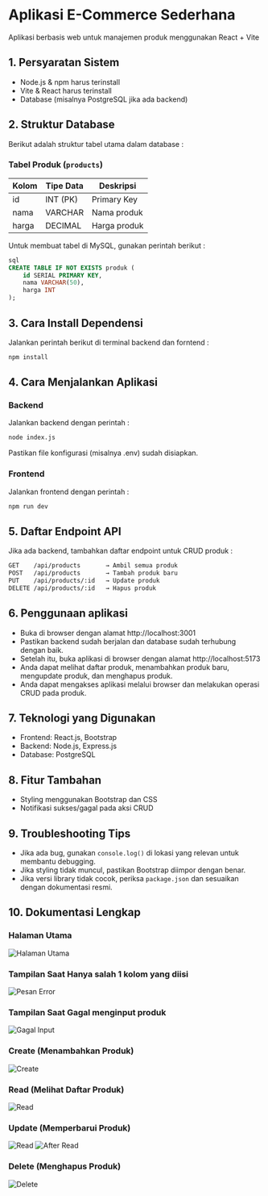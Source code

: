 # Aplikasi E-Commerce Sederhana
Aplikasi berbasis web untuk manajemen produk menggunakan React + Vite

## 1. Persyaratan Sistem
- Node.js & npm harus terinstall
- Vite & React harus terinstall
- Database (misalnya PostgreSQL jika ada backend)

## 2. Struktur Database
Berikut adalah struktur tabel utama dalam database :
### **Tabel Produk (`products`)**

| Kolom    | Tipe Data | Deskripsi               |
|----------|----------|-------------------------|
| id       | INT (PK) | Primary Key             |
| nama     | VARCHAR  | Nama produk             |
| harga    | DECIMAL  | Harga produk            |

Untuk membuat tabel di MySQL, gunakan perintah berikut :
```sql
sql
CREATE TABLE IF NOT EXISTS produk (
    id SERIAL PRIMARY KEY,
    nama VARCHAR(50),
    harga INT
);
```

## 3. Cara Install Dependensi
Jalankan perintah berikut di terminal backend dan forntend :
```bash
npm install
```

## 4. Cara Menjalankan Aplikasi
### Backend
Jalankan backend dengan perintah :
```bash
node index.js
```
Pastikan file konfigurasi (misalnya .env) sudah disiapkan.

### Frontend
Jalankan frontend dengan perintah :
```bash
npm run dev
```

## 5. Daftar Endpoint API
Jika ada backend, tambahkan daftar endpoint untuk CRUD produk :
```bash
GET    /api/products       → Ambil semua produk  
POST   /api/products       → Tambah produk baru  
PUT    /api/products/:id   → Update produk  
DELETE /api/products/:id   → Hapus produk  
```

## 6. Penggunaan aplikasi
- Buka di browser dengan alamat http://localhost:3001
- Pastikan backend sudah berjalan dan database sudah terhubung dengan baik. 
- Setelah itu, buka aplikasi di browser dengan alamat http://localhost:5173 
- Anda dapat melihat daftar produk, menambahkan produk baru, mengupdate produk, dan menghapus produk.
- Anda dapat mengakses aplikasi melalui browser dan melakukan operasi CRUD pada produk.

## 7. Teknologi yang Digunakan
- Frontend: React.js, Bootstrap
- Backend: Node.js, Express.js
- Database: PostgreSQL

## 8. Fitur Tambahan
- Styling menggunakan Bootstrap dan CSS
- Notifikasi sukses/gagal pada aksi CRUD

## 9. Troubleshooting Tips
- Jika ada bug, gunakan `console.log()` di lokasi yang relevan untuk membantu debugging.
- Jika styling tidak muncul, pastikan Bootstrap diimpor dengan benar.
- Jika versi library tidak cocok, periksa `package.json` dan sesuaikan dengan dokumentasi resmi.

## 10. Dokumentasi Lengkap
### Halaman Utama
![Halaman Utama](image.png)
### Tampilan  Saat Hanya salah 1 kolom yang diisi
![Pesan Error](image-1.png)
### Tampilan Saat Gagal menginput produk
![Gagal Input](image-2.png)
### Create (Menambahkan Produk)
![Create](image-3.png)
### Read (Melihat Daftar Produk)
![Read](image-4.png)
### Update (Memperbarui Produk)
![Read](<Screenshot 2025-03-27 085858.png>)
![After Read](<Screenshot 2025-03-27 085906.png>)
### Delete (Menghapus Produk)
![Delete](image-7.png)